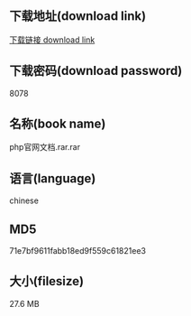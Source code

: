 ## 下载地址(download link)
[下载链接 download link](https://voluble-croquembouche-d321dc.netlify.app/?s=php%E5%AE%98%E7%BD%91%E6%96%87%E6%A1%A3.rar)

## 下载密码(download password)
8078

## 名称(book name)
php官网文档.rar.rar

## 语言(language)
chinese

## MD5
71e7bf9611fabb18ed9f559c61821ee3

## 大小(filesize)
27.6 MB
